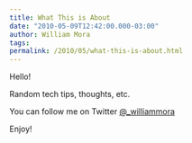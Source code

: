 ```yaml
--- 
title: What This is About
date: "2010-05-09T12:42:00.000-03:00"
author: William Mora
tags: 
permalink: /2010/05/what-this-is-about.html
---
```


Hello!

Random tech tips, thoughts, etc.

You can follow me on Twitter [@_williammora](http://www.twitter.com/_williammora)

Enjoy!